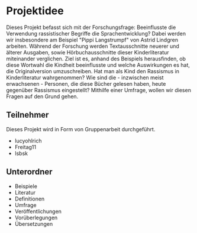 # Projektidee #
Dieses Projekt befasst sich mit der Forschungsfrage: Beeinflusste die Verwendung rassistischer Begriffe die Sprachentwicklung?
Dabei werden wir insbesondere am Beispiel "Pippi Langstrumpf" von Astrid Lindgren arbeiten. 
Während der Forschung werden Textausschnitte neuerer und älterer Ausgaben, sowie Hörbuchausschnitte dieser Kinderliteratur  miteinander verglichen.
Ziel ist es, anhand des Beispiels herausfinden, ob diese Wortwahl die Kindheit beeinflusste und welche Auswirkungen es hat, die Originalversion umzuschreiben. 
Hat man als Kind den Rassismus in Kinderliteratur wahrgenommen?
Wie sind die - inzwischen meist erwachsenen - Personen, die diese Bücher gelesen haben, heute gegenüber Rassismus eingestellt?
Mithilfe einer Umfrage, wollen wir diesen Fragen auf den Grund gehen. 


## Teilnehmer ##
Dieses Projekt wird in Form von Gruppenarbeit durchgeführt.

- lucyohlrich
- Freitag11
- lsbsk

## Unterordner ##
- Beispiele
- Literatur
- Definitionen
- Umfrage
- Veröffentlichungen
- Vorüberlegungen
- Übersetzungen


